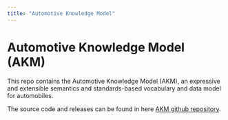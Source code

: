 ```yaml
---
title: "Automotive Knowledge Model"
---
```


# Automotive Knowledge Model (AKM)
This repo contains the Automotive Knowledge Model (AKM), an expressive and extensible semantics and 
standards-based vocabulary and data model for automobiles. 
 
The source code and releases can be found in here [AKM github repository](https://github.com/COVESA/akm).




